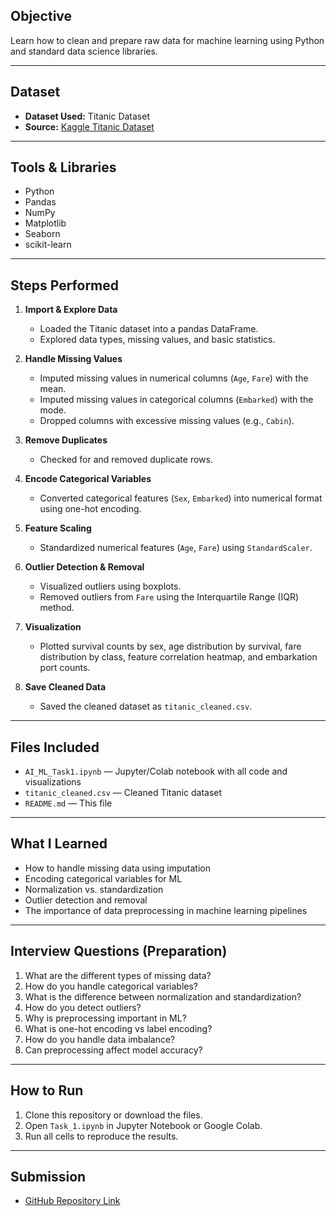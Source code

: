 
## Objective

Learn how to clean and prepare raw data for machine learning using Python and standard data science libraries.

---

## Dataset

- **Dataset Used:** Titanic Dataset  
- **Source:** [Kaggle Titanic Dataset](https://www.kaggle.com/datasets/yasserh/titanic-dataset)

---

## Tools & Libraries

- Python
- Pandas
- NumPy
- Matplotlib
- Seaborn
- scikit-learn

---

## Steps Performed

1. **Import & Explore Data**
    - Loaded the Titanic dataset into a pandas DataFrame.
    - Explored data types, missing values, and basic statistics.

2. **Handle Missing Values**
    - Imputed missing values in numerical columns (`Age`, `Fare`) with the mean.
    - Imputed missing values in categorical columns (`Embarked`) with the mode.
    - Dropped columns with excessive missing values (e.g., `Cabin`).

3. **Remove Duplicates**
    - Checked for and removed duplicate rows.

4. **Encode Categorical Variables**
    - Converted categorical features (`Sex`, `Embarked`) into numerical format using one-hot encoding.

5. **Feature Scaling**
    - Standardized numerical features (`Age`, `Fare`) using `StandardScaler`.

6. **Outlier Detection & Removal**
    - Visualized outliers using boxplots.
    - Removed outliers from `Fare` using the Interquartile Range (IQR) method.

7. **Visualization**
    - Plotted survival counts by sex, age distribution by survival, fare distribution by class, feature correlation heatmap, and embarkation port counts.

8. **Save Cleaned Data**
    - Saved the cleaned dataset as `titanic_cleaned.csv`.

---

## Files Included

- `AI_ML_Task1.ipynb` — Jupyter/Colab notebook with all code and visualizations
- `titanic_cleaned.csv` — Cleaned Titanic dataset
- `README.md` — This file

---

## What I Learned

- How to handle missing data using imputation
- Encoding categorical variables for ML
- Normalization vs. standardization
- Outlier detection and removal
- The importance of data preprocessing in machine learning pipelines

---

## Interview Questions (Preparation)

1. What are the different types of missing data?
2. How do you handle categorical variables?
3. What is the difference between normalization and standardization?
4. How do you detect outliers?
5. Why is preprocessing important in ML?
6. What is one-hot encoding vs label encoding?
7. How do you handle data imbalance?
8. Can preprocessing affect model accuracy?

---

## How to Run

1. Clone this repository or download the files.
2. Open `Task_1.ipynb` in Jupyter Notebook or Google Colab.
3. Run all cells to reproduce the results.

---

## Submission

- [GitHub Repository Link](https://github.com/Aniketxmishra/el/)




